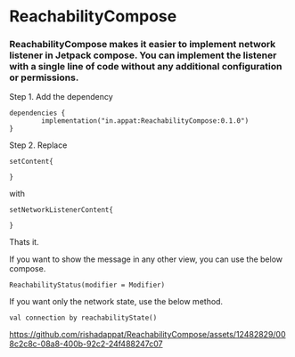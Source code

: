 # ReachabilityCompose

### ReachabilityCompose makes it easier to implement network listener in Jetpack compose. You can implement the listener with a single line of code without any additional configuration or permissions.


Step 1. Add the dependency

	dependencies {
	        implementation("in.appat:ReachabilityCompose:0.1.0")
	}


Step 2. Replace

	setContent{
 
	}

 with 
	
	setNetworkListenerContent{
 
	}

Thats it.


If you want to show the message in any other view, you can use the below compose.

	ReachabilityStatus(modifier = Modifier)


If you want only the network state, use the below method.

 	val connection by reachabilityState()




https://github.com/rishadappat/ReachabilityCompose/assets/12482829/008c2c8c-08a8-400b-92c2-24f488247c07


